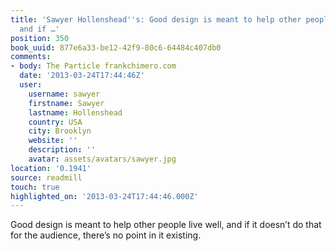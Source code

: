 ```yaml
---
title: 'Sawyer Hollenshead''s: Good design is meant to help other people live well,
  and if …'
position: 350
book_uuid: 877e6a33-be12-42f9-80c6-64484c407db0
comments:
- body: The Particle frankchimero.com
  date: '2013-03-24T17:44:46Z'
  user:
    username: sawyer
    firstname: Sawyer
    lastname: Hollenshead
    country: USA
    city: Brooklyn
    website: ''
    description: ''
    avatar: assets/avatars/sawyer.jpg
location: '0.1941'
source: readmill
touch: true
highlighted_on: '2013-03-24T17:44:46.000Z'
---
```


Good design is meant to help other people live well, and if it doesn’t do that for the audience, there’s no point in it existing.